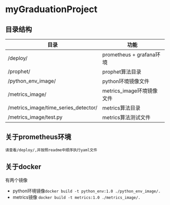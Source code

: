 # myGraduationProject

## 目录结构
| 目录 | 功能 |
| --- | --- |
|/deploy/ | prometheus + grafana环境 | 
|/prophet/ | prophet算法目录 |
|/python_env_image/ | python环境镜像文件 |
|/metrics_image/ | metrics_image环境镜像文件 |
|/metrics_image/time_series_detector/ | metrics算法目录 |
|/metrics_image/test.py | metrics算法测试文件 |

## 关于prometheus环境
    请查看/deploy/,并按照readme中顺序执行yaml文件
## 关于docker
  有两个镜像
- python环境镜像```docker build -t python_env:1.0 ./python_env_image/.```
- metrics镜像
```docker build -t metrics:1.0 ./metrics_image/.```